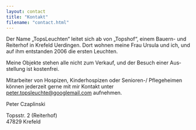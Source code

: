 ```yaml
---
layout: contact
title: "Kontakt"
filename: "contact.html"
---
```


Der Name „TopsLeuchten“ leitet sich ab von „Topshof“, einem Bauern- und Reiterhof in Krefeld Uerdingen. Dort wohnen meine Frau Ursula und ich, und auf ihm entstanden 2006 die ersten Leuchten.

Meine Objekte stehen alle nicht zum Verkauf, und der Besuch einer Aus&#173;stellung ist kostenfrei.

Mitarbeiter von Hospizen, Kinderhospizen oder Senioren-/ Pflegeheimen können jederzeit gerne mit mir Kontakt unter <a href="mailto:peter.topsleuchte@googlemail.com" style="font-weight: bold;">peter.topsleuchte@googlemail.com</a> aufnehmen.

Peter Czaplinski <br>

Topsstr. 2 (Reiterhof) <br>
47829 Krefeld <br>
